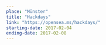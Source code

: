 ```yaml
---
place: "Münster"
title: "Hackdays"
link: "https://opensea.ms/hackdays/"
starting-date: 2017-02-04
ending-date: 2017-02-08
---
```

